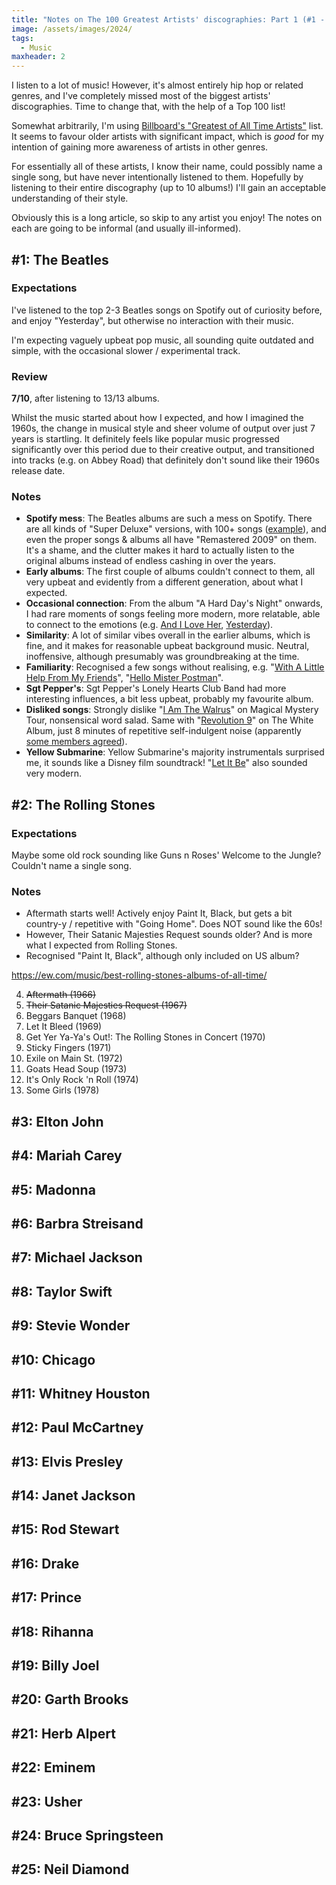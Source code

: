 ```yaml
---
title: "Notes on The 100 Greatest Artists' discographies: Part 1 (#1 - #25)"
image: /assets/images/2024/
tags:
  - Music
maxheader: 2
---
```


I listen to a lot of music! However, it's almost entirely hip hop or related genres, and I've completely missed most of the biggest artists' discographies. Time to change that, with the help of a Top 100 list!

Somewhat arbitrarily, I'm using [Billboard's "Greatest of All Time Artists"](https://www.billboard.com/charts/greatest-of-all-time-artists/#) list. It seems to favour older artists with significant impact, which is _good_ for my intention of gaining more awareness of artists in other genres.

For essentially all of these artists, I know their name, could possibly name a single song, but have never intentionally listened to them. Hopefully by listening to their entire discography (up to 10 albums!) I'll gain an acceptable understanding of their style.

Obviously this is a long article, so skip to any artist you enjoy! The notes on each are going to be informal (and usually ill-informed).

## #1: The Beatles

### Expectations

I've listened to the top 2-3 Beatles songs on Spotify out of curiosity before, and enjoy "Yesterday", but otherwise no interaction with their music.

I'm expecting vaguely upbeat pop music, all sounding quite outdated and simple, with the occasional slower / experimental track.

### Review

**7/10**, after listening to 13/13 albums.

Whilst the music started about how I expected, and how I imagined the 1960s, the change in musical style and sheer volume of output over just 7 years is startling. It definitely feels like popular music progressed significantly over this period due to their creative output, and transitioned into tracks (e.g. on Abbey Road) that definitely don't sound like their 1960s release date.

### Notes

- **Spotify mess**: The Beatles albums are such a mess on Spotify. There are all kinds of "Super Deluxe" versions, with 100+ songs ([example](https://open.spotify.com/album/1WMVvswNzB9i2UMh9svso5?si=jqi-lQ3ZTBy7r88Smsngmw)), and even the proper songs & albums all have "Remastered 2009" on them. It's a shame, and the clutter makes it hard to actually listen to the original albums instead of endless cashing in over the years.
- **Early albums**: The first couple of albums couldn't connect to them, all very upbeat and evidently from a different generation, about what I expected.
- **Occasional connection**: From the album "A Hard Day's Night" onwards, I had rare moments of songs feeling more modern, more relatable, able to connect to the emotions (e.g. [And I Love Her](https://open.spotify.com/track/65vdMBskhx3akkG9vQlSH1?si=c623da4550884afe), [Yesterday](https://open.spotify.com/track/3BQHpFgAp4l80e1XslIjNI?si=b7ec634e7e5f405a)).
- **Similarity**: A lot of similar vibes overall in the earlier albums, which is fine, and it makes for reasonable upbeat background music. Neutral, inoffensive, although presumably was groundbreaking at the time.
- **Familiarity**: Recognised a few songs without realising, e.g. "[With A Little Help From My Friends](https://open.spotify.com/track/2RnPATK99oGOZygnD2GTO6?si=ae908ec0fff34b66)", "[Hello Mister Postman](https://open.spotify.com/track/6wfK1R6FoLpmUA9lk5ll4T?si=ec2445e1d9694be7)".
- **Sgt Pepper's**: Sgt Pepper's Lonely Hearts Club Band had more interesting influences, a bit less upbeat, probably my favourite album.
- **Disliked songs**: Strongly dislike "[I Am The Walrus](https://open.spotify.com/track/6Pq9MmkDQYZiiCDpxnvrf6?si=c87b6fe411194731)" on Magical Mystery Tour, nonsensical word salad. Same with "[Revolution 9](https://open.spotify.com/track/5dZ8PeKKZJLIQAWNTdp8WX?si=542dd5a9c4774c1c)" on The White Album, just 8 minutes of repetitive self-indulgent noise (apparently [some members agreed](https://www.the-paulmccartney-project.com/song/revolution-9/#:~:text=McCartney%20had%20been%20out%20of,be%20included%20on%20the%20album.)).
- **Yellow Submarine**: Yellow Submarine's majority instrumentals surprised me, it sounds like a Disney film soundtrack! "[Let It Be](https://open.spotify.com/track/7iN1s7xHE4ifF5povM6A48?si=7396ebdcbe014a55)" also sounded very modern.

## #2: The Rolling Stones

### Expectations

Maybe some old rock sounding like Guns n Roses' Welcome to the Jungle? Couldn't name a single song.

### Notes

- Aftermath starts well! Actively enjoy Paint It, Black, but gets a bit country-y / repetitive with "Going Home". Does NOT sound like the 60s!
- However, Their Satanic Majesties Request sounds older? And is more what I expected from Rolling Stones.
- Recognised "Paint It, Black", although only included on US album?

https://ew.com/music/best-rolling-stones-albums-of-all-time/

4. ~~Aftermath (1966)~~
5. ~~Their Satanic Majesties Request (1967)~~
6. Beggars Banquet (1968)
7. Let It Bleed (1969)
8. Get Yer Ya-Ya's Out!: The Rolling Stones in Concert (1970)
9. Sticky Fingers (1971)
10. Exile on Main St. (1972)
11. Goats Head Soup (1973)
12. It's Only Rock 'n Roll (1974)
13. Some Girls (1978)

## #3: Elton John

## #4: Mariah Carey

## #5: Madonna

## #6: Barbra Streisand

## #7: Michael Jackson

## #8: Taylor Swift

## #9: Stevie Wonder

## #10: Chicago

## #11: Whitney Houston

## #12: Paul McCartney

## #13: Elvis Presley

## #14: Janet Jackson

## #15: Rod Stewart

## #16: Drake

## #17: Prince

## #18: Rihanna

## #19: Billy Joel

## #20: Garth Brooks

## #21: Herb Alpert

## #22: Eminem

## #23: Usher

## #24: Bruce Springsteen

## #25: Neil Diamond
